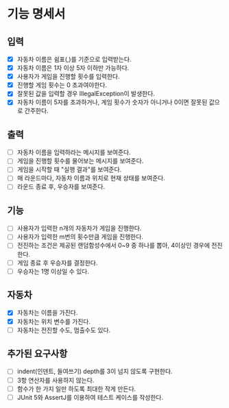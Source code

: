 # 기능 명세서

## 입력
-[x] 자동차 이름은 쉼표(,)를 기준으로 입력받는다.
-[x] 자동차 이름은 1자 이상 5자 이하만 가능하다.
-[x] 사용자가 게임을 진행할 횟수를 입력한다.
-[x] 진행할 게임 횟수는 0 초과여야한다.
-[x] 잘못된 값을 입력할 경우 IllegalException이 발생한다.
-[x] 자동차 이름이 5자를 초과하거나, 게임 횟수가 숫자가 아니거나 0이면 잘못된 값으로 간주한다.

## 출력
-[ ] 자동차 이름을 입력하라는 메시지를 보여준다.
-[ ] 게임을 진행할 횟수를 물어보는 메시지를 보여준다.
-[ ] 게임을 시작할 때 "실행 결과"를 보여준다.
-[ ] 매 라운드마다, 자동차 이름과 위치로 현재 상태를 보여준다.
-[ ] 라운드 종료 후, 우승자를 보여준다.

## 기능
-[ ] 사용자가 입력한 n개의 자동차가 게임을 진행한다.
-[ ] 사용자가 입력한 m번의 횟수만큼 게임을 진행한다.
-[ ] 전진하는 조건은 제공된 랜덤함성수에서 0~9 중 하나를 뽑아, 4이상인 경우에 전진한다.
-[ ] 게임 종료 후 우승자를 결정한다.
-[ ] 우승자는 1명 이상일 수 있다.

## 자동차
-[x] 자동차는 이름을 가진다.
-[x] 자동차는 위치 변수를 가진다.
-[ ] 자동차는 전진할 수도, 멈출수도 있다.

## 추가된 요구사항
-[ ] indent(인덴트, 들여쓰기) depth를 3이 넘지 않도록 구현한다.
-[ ] 3항 연산자를 사용하지 않는다.
-[ ] 함수가 한 가지 일만 하도록 최대한 작게 만든다.
-[ ] JUnit 5와 AssertJ를 이용하여 테스트 케이스를 작성한다.
